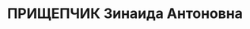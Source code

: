 ---
title: ПРИЩЕПЧИК Зинаида Антоновна
description: "Род. в 1899, Минск, белоруска, обр.: среднее, член ВКП(б). Проживала:\
  \ Егорьевск, общежитие РК ВКП(б). Секретарь Егорьевского райкома ВКП(б). \n  Арестована\
  \ 22.06.1937. Обв. в участии в антисоветской террористической организации. Приговор:\
  \ ВК ВС СССР, 09.10.1937 – ВМН. Расстреляна 09.10.1937, г.Москва. \n  Реабилитирована\
  \ ВК ВС СССР 03.09.1955"
---